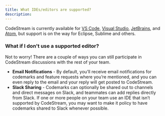 ```yaml
---
title: What IDEs/editors are supported?
description: 
---
```


CodeStream is currently available for [VS
Code](https://marketplace.visualstudio.com/items?itemName=CodeStream.codestream),
[Visual
Studio](https://marketplace.visualstudio.com/items?itemName=CodeStream.codestream-vs),
[JetBrains](https://plugins.jetbrains.com/plugin/12206-codestream), and
[Atom](https://atom.io/packages/codestream), but support is on the way for
Eclipse, Sublime and others.

### What if I don't use a supported editor?

Not to worry! There are a couple of ways you can still participate in CodeStream
discussions with the rest of your team.

* **Email Notifications** - By default, you’ll receive email notifications for
  codemarks and feature requests where you’re mentioned, and you can even reply
  to the email and your reply will get posted to CodeStream.
* **Slack Sharing** - Codemarks can optionally be shared out to channels and
  direct messages on Slack, and teammates can add replies directly from Slack.
  If one or more people on your team use an IDE that isn’t supported by
  CodeStream, you may want to make it policy to have codemarks shared to Slack
  whenever possible. 
